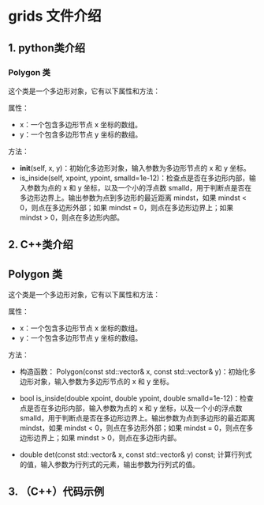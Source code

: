 # grids 文件介绍

## 1. python类介绍

### Polygon 类

这个类是一个多边形对象，它有以下属性和方法：

属性：

+ x：一个包含多边形节点 x 坐标的数组。
+ y：一个包含多边形节点 y 坐标的数组。

方法：
+ __init__(self, x, y)：初始化多边形对象，输入参数为多边形节点的 x 和 y 坐标。
+ is_inside(self, xpoint, ypoint, smalld=1e-12)：检查点是否在多边形内部，输入参数为点的 x 和 y 坐标，以及一个小的浮点数 smalld，用于判断点是否在多边形边界上。输出参数为点到多边形的最近距离 mindst，如果 mindst < 0，则点在多边形外部；如果 mindst = 0，则点在多边形边界上；如果 mindst > 0，则点在多边形内部。


## 2. C++类介绍

## Polygon 类

这个类是一个多边形对象，它有以下属性和方法：

属性：
+ x：一个包含多边形节点 x 坐标的数组。
+ y：一个包含多边形节点 y 坐标的数组。

方法：
+ 构造函数： Polygon(const std::vector<double>& x, const std::vector<double>& y)：初始化多边形对象，输入参数为多边形节点的 x 和 y 坐标。

+ bool is_inside(double xpoint, double ypoint, double smalld=1e-12)：检查点是否在多边形内部，输入参数为点的 x 和 y 坐标，以及一个小的浮点数 smalld，用于判断点是否在多边形边界上。输出参数为点到多边形的最近距离 mindst，如果 mindst < 0，则点在多边形外部；如果 mindst = 0，则点在多边形边界上；如果 mindst > 0，则点在多边形内部。

+ double det(const std::vector<double>& x, const std::vector<double>& y) const; 计算行列式的值，输入参数为行列式的元素，输出参数为行列式的值。

## 3. （C++）代码示例

```cpp
```
